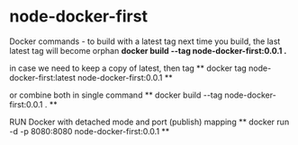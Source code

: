 # node-docker-first


Docker commands - to build with a latest tag
next time you build, the last latest tag will become orphan
**docker build --tag node-docker-first:0.0.1 .**

in case we need to keep a copy of latest, then tag
** docker tag node-docker-first:latest node-docker-first:0.0.1 **


or combine both in single command
** docker build --tag node-docker-first:0.0.1 . **


RUN Docker with detached mode and port (publish) mapping
** docker run -d -p 8080:8080 node-docker-first:0.0.1 **
